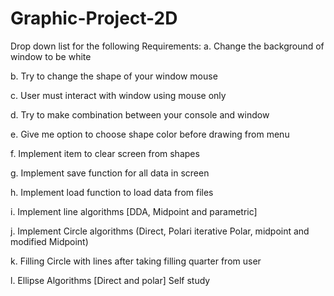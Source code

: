 # Graphic-Project-2D
Drop down list for the following Requirements:
a.	Change the background of window to be white

b.	Try to change the shape of your window mouse

c.	User must interact with window using mouse only 

d.	Try to make combination between your console and window 

e.	Give me option to choose shape color before drawing from menu

f.	Implement item to clear screen from shapes

g.	Implement save function for all data in screen 

h.	Implement load function to load data from files

i.	Implement line algorithms [DDA, Midpoint and parametric]

j.	Implement Circle algorithms (Direct, Polari iterative Polar, midpoint and modified Midpoint)

k.	Filling Circle with lines after taking filling quarter from user

l.	Ellipse Algorithms [Direct and polar] Self study


